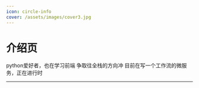 ```yaml
---
icon: circle-info
cover: /assets/images/cover3.jpg
---
```


# 介绍页

python爱好者，也在学习前端
争取往全栈的方向冲
目前在写一个工作流的微服务，正在进行时

---
